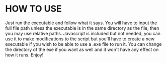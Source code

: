 # **HOW TO USE**

Just run the executable and follow what it says. You will have to input the full file path unless the executable is in the same directory as the file, then you may use relative paths. Javascript is included but not needed, you can use it to make modifications to the script but you'll have to create a new executable if you wish to be able to use a .exe file to run it. You can change the directory of the exe if you want as well and it won't have any effect on how it runs. Enjoy!
